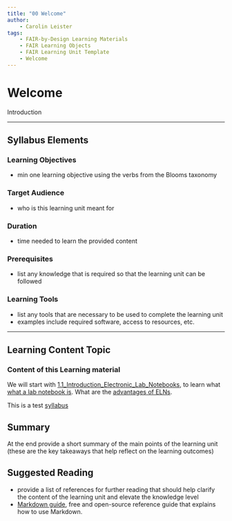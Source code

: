 ```yaml
---
title: "00 Welcome"
author: 
    - Carolin Leister
tags: 
    - FAIR-by-Design Learning Materials
    - FAIR Learning Objects
    - FAIR Learning Unit Template
    - Welcome
---
```


# Welcome

Introduction


---

## Syllabus Elements
### Learning Objectives
- min one learning objective using the verbs from the Blooms taxonomy

### Target Audience
- who is this learning unit meant for

### Duration
- time needed to learn the provided content

### Prerequisites
- list any knowledge that is required so that the learning unit can be followed

### Learning Tools

- list any tools that are necessary to be used to complete the learning unit
- examples include required software, access to resources, etc.

---


## Learning Content Topic

### Content of this Learning material

We will start with [1.1_Introduction_Electronic_Lab_Notebooks](../01%20-%20Electronic%20Lab%20Notebooks/1.1_Introduction_Electronic_Lab_Notebooks.md), to learn what [what a lab notebook is](../01%20-%20Electronic%20Lab%20Notebooks/1.1_Introduction_Electronic_Lab_Notebooks.md#what-is-a-laboratory-notebook).
What are the [advantages of ELNs](../01%20-%20Electronic%20Lab%20Notebooks/1.1_Introduction_Electronic_Lab_Notebooks.md#Advantages%20of%20ELNs).

This is a test [syllabus](../syllabus.md#Training%20Description)
## Summary

At the end provide a short summary of the main points of the learning unit (these are the key takeaways that help reflect on the learning outcomes)

## Suggested Reading
- provide a list of references for further reading that should help clarify the content of the learning unit and elevate the knowledge level
- [Markdown guide](https://www.markdownguide.org/), free and open-source reference guide that explains how to use Markdown.

